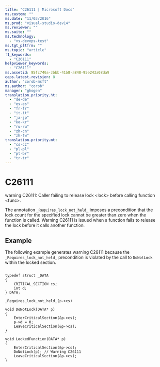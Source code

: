 ```yaml
---
title: "C26111 | Microsoft Docs"
ms.custom: ""
ms.date: "11/03/2016"
ms.prod: "visual-studio-dev14"
ms.reviewer: ""
ms.suite: ""
ms.technology: 
  - "vs-devops-test"
ms.tgt_pltfrm: ""
ms.topic: "article"
f1_keywords: 
  - "C26111"
helpviewer_keywords: 
  - "C26111"
ms.assetid: 85fc740a-3bbb-41b8-a848-95e243a08da9
caps.latest.revision: 8
author: "corob-msft"
ms.author: "corob"
manager: "ghogen"
translation.priority.ht: 
  - "de-de"
  - "es-es"
  - "fr-fr"
  - "it-it"
  - "ja-jp"
  - "ko-kr"
  - "ru-ru"
  - "zh-cn"
  - "zh-tw"
translation.priority.mt: 
  - "cs-cz"
  - "pl-pl"
  - "pt-br"
  - "tr-tr"
---
```

# C26111
warning C26111: Caller failing to release lock \<lock> before calling function \<func>.  
  
 The annotation `_Requires_lock_not_held_` imposes a precondition that the lock count for the specified lock cannot be greater than zero when the function is called. Warning C26111 is issued when a function fails to release the lock before it calls another function.  
  
## Example  
 The following example generates warning C26111 because the `_Requires_lock_not_held_` precondition is violated by the call to `DoNotLock` within the locked section.  
  
```  
  
typedef struct _DATA   
{  
    CRITICAL_SECTION cs;  
    int d;  
} DATA;  
  
_Requires_lock_not_held_(p->cs)   
  
void DoNotLock(DATA* p)  
{  
    EnterCriticalSection(&p->cs);   
    p->d = 0;  
    LeaveCriticalSection(&p->cs);  
}  
  
void LockedFunction(DATA* p)   
{   
    EnterCriticalSection(&p->cs);   
    DoNotLock(p); // Warning C26111  
    LeaveCriticalSection(&p->cs);  
}  
  
```